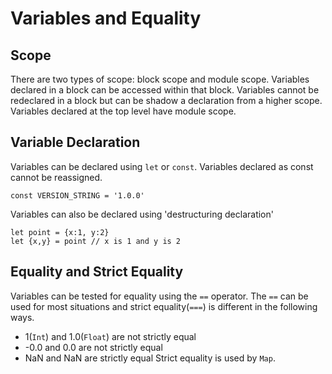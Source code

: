 # Variables and Equality

## Scope
There are two types of scope: block scope and module scope. Variables declared in a block can be accessed within that block. Variables cannot be redeclared in a block but can be shadow a declaration from a higher scope. Variables declared at the top level have module scope.

## Variable Declaration
Variables can be declared using `let` or `const`. Variables declared as const cannot be reassigned. 
```
const VERSION_STRING = '1.0.0' 
```
Variables can also be declared using 'destructuring declaration'
```
let point = {x:1, y:2}
let {x,y} = point // x is 1 and y is 2
```

## Equality and Strict Equality
Variables can be tested for equality using the `==` operator. The `==` can be used for most situations and strict equality(`===`) is different in the following ways.
* 1(`Int`) and 1.0(`Float`) are not strictly equal
* -0.0 and 0.0 are not strictly equal 
* NaN and NaN are strictly equal
Strict equality is used by `Map`.
